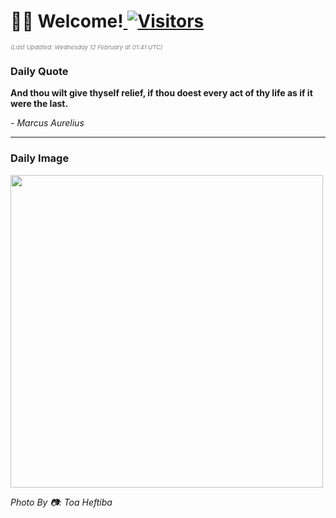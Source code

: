 <h1>👋🏽 Welcome!<a href="https://github.com/OmitNomis/"> <img src="https://visitor-badge.laobi.icu/badge?page_id=OmitNomis" alt="Visitors"></a></h1>

<i><p style="font-size: 0.6rem; color:gray">(Last Updated: Wednesday 12 February at 01:41 UTC)</p></i>

<h3> Daily Quote </h3>
<b><p>And thou wilt give thyself relief, if thou doest every act of thy life as if it were the last.</p></b>
<i><caption style="font-size: 0.8rem; color:gray;">- Marcus Aurelius</caption></i>


<hr>

<h3>Daily Image</h3>
<a href="https://images.unsplash.com/photo-1737817456998-94272c3728a8?crop=entropy&cs=srgb&fm=jpg&ixid=M3w2MjM3MzF8MHwxfHJhbmRvbXx8fHx8fHx8fDE3MzkzMjQ1MTJ8&ixlib=rb-4.0.3&q=85" target="_blank"><img style="height:500px;" src=https://images.unsplash.com/photo-1737817456998-94272c3728a8?crop=entropy&cs=srgb&fm=jpg&ixid=M3w2MjM3MzF8MHwxfHJhbmRvbXx8fHx8fHx8fDE3MzkzMjQ1MTJ8&ixlib=rb-4.0.3&q=85"/></a>

<i><caption style="font-size: 0.8rem; color:gray;"> Photo By 📷: Toa Heftiba</caption></i>
